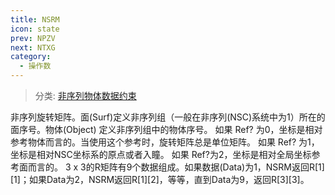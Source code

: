 ```yaml
---
title: NSRM
icon: state
prev: NPZV
next: NTXG
category:
  - 操作数
---
```


> 分类: [非序列物体数据约束](/hb/operands/130/878/  "Zemax 操作数 非序列物体数据约束")

非序列旋转矩阵。面(Surf)定义非序列组（一般在非序列(NSC)系统中为1）所在的面序号。物体(Object) 定义非序列组中的物体序号。 
如果 Ref? 为0，坐标是相对参考物体而言的。当使用这个参考时，旋转矩阵总是单位矩阵。 
如果 Ref? 为1，坐标是相对NSC坐标系的原点或者入瞳。 
如果 Ref?为2，坐标是相对全局坐标参考面而言的。 
3 x 3的R矩阵有9个数据组成。如果数据(Data)为1，NSRM返回R[1][1]；如果Data为2，NSRM返回R[1][2]，等等，直到Data为9，返回R[3][3]。